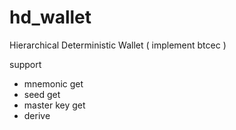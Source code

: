 # hd_wallet
Hierarchical Deterministic Wallet ( implement btcec )

support
  - mnemonic get
  - seed get
  - master key get
  - derive
